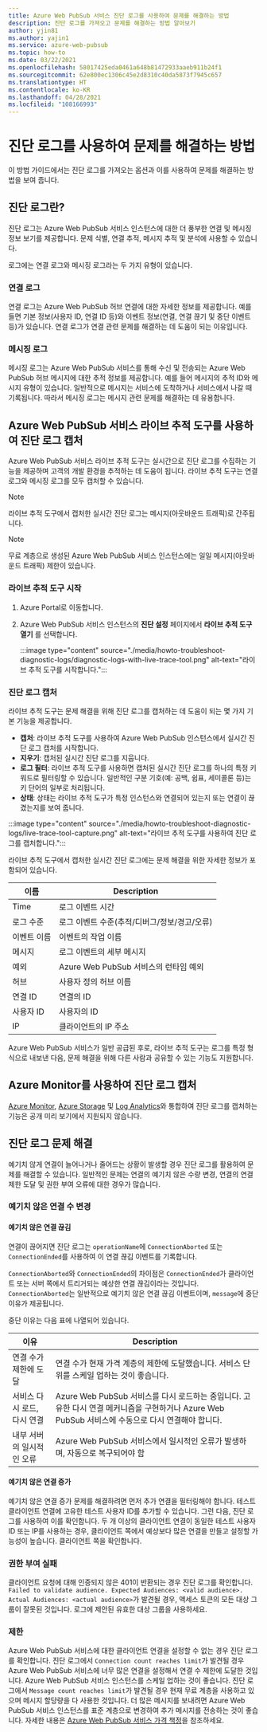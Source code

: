 ```yaml
---
title: Azure Web PubSub 서비스 진단 로그를 사용하여 문제를 해결하는 방법
description: 진단 로그를 가져오고 문제를 해결하는 방법 알아보기
author: yjin81
ms.author: yajin1
ms.service: azure-web-pubsub
ms.topic: how-to
ms.date: 03/22/2021
ms.openlocfilehash: 58017425eda0461a648b81472933aaeb911b24f1
ms.sourcegitcommit: 62e800ec1306c45e2d8310c40da5873f7945c657
ms.translationtype: HT
ms.contentlocale: ko-KR
ms.lasthandoff: 04/28/2021
ms.locfileid: "108166993"
---
```

# <a name="how-to-troubleshoot-with-diagnostic-logs"></a>진단 로그를 사용하여 문제를 해결하는 방법

이 방법 가이드에서는 진단 로그를 가져오는 옵션과 이를 사용하여 문제를 해결하는 방법을 보여 줍니다.

## <a name="whats-the-diagnostic-logs"></a>진단 로그란?

진단 로그는 Azure Web PubSub 서비스 인스턴스에 대한 더 풍부한 연결 및 메시징 정보 보기를 제공합니다. 문제 식별, 연결 추적, 메시지 추적 및 분석에 사용할 수 있습니다.

로그에는 연결 로그와 메시징 로그라는 두 가지 유형이 있습니다.

### <a name="connectivity-logs"></a>연결 로그

연결 로그는 Azure Web PubSub 허브 연결에 대한 자세한 정보를 제공합니다. 예를 들면 기본 정보(사용자 ID, 연결 ID 등)와 이벤트 정보(연결, 연결 끊기 및 중단 이벤트 등)가 있습니다. 연결 로그가 연결 관련 문제를 해결하는 데 도움이 되는 이유입니다. 

### <a name="messaging-logs"></a>메시징 로그

메시징 로그는 Azure Web PubSub 서비스를 통해 수신 및 전송되는 Azure Web PubSub 허브 메시지에 대한 추적 정보를 제공합니다. 예를 들어 메시지의 추적 ID와 메시지 유형이 있습니다. 일반적으로 메시지는 서비스에 도착하거나 서비스에서 나갈 때 기록됩니다. 따라서 메시징 로그는 메시지 관련 문제를 해결하는 데 유용합니다. 

## <a name="capture-diagnostic-logs-with-azure-web-pubsub-service-live-trace-tool"></a>Azure Web PubSub 서비스 라이브 추적 도구를 사용하여 진단 로그 캡처 

Azure Web PubSub 서비스 라이브 추적 도구는 실시간으로 진단 로그를 수집하는 기능을 제공하며 고객의 개발 환경을 추적하는 데 도움이 됩니다. 라이브 추적 도구는 연결 로그와 메시징 로그를 모두 캡처할 수 있습니다.

> [!NOTE]
> 라이브 추적 도구에서 캡처한 실시간 진단 로그는 메시지(아웃바운드 트래픽)로 간주됩니다.

> [!NOTE]
> 무료 계층으로 생성된 Azure Web PubSub 서비스 인스턴스에는 일일 메시지(아웃바운드 트래픽) 제한이 있습니다.

### <a name="launch-the-live-trace-tool"></a>라이브 추적 도구 시작

1. Azure Portal로 이동합니다. 
1. Azure Web PubSub 서비스 인스턴스의 **진단 설정** 페이지에서 **라이브 추적 도구 열기** 를 선택합니다. 

    :::image type="content" source="./media/howto-troubleshoot-diagnostic-logs/diagnostic-logs-with-live-trace-tool.png" alt-text="라이브 추적 도구를 시작합니다.":::

### <a name="capture-the-diagnostic-logs"></a>진단 로그 캡처

라이브 추적 도구는 문제 해결을 위해 진단 로그를 캡처하는 데 도움이 되는 몇 가지 기본 기능을 제공합니다.

* **캡처**: 라이브 추적 도구를 사용하여 Azure Web PubSub 인스턴스에서 실시간 진단 로그 캡처를 시작합니다.
* **지우기**: 캡처된 실시간 진단 로그를 지웁니다.
* **로그 필터**: 라이브 추적 도구를 사용하면 캡처된 실시간 진단 로그를 하나의 특정 키워드로 필터링할 수 있습니다. 일반적인 구분 기호(예: 공백, 쉼표, 세미콜론 등)는 키 단어의 일부로 처리됩니다. 
* **상태**: 상태는 라이브 추적 도구가 특정 인스턴스와 연결되어 있는지 또는 연결이 끊겼는지를 보여 줍니다.

:::image type="content" source="./media/howto-troubleshoot-diagnostic-logs/live-trace-tool-capture.png" alt-text="라이브 추적 도구를 사용하여 진단 로그를 캡처합니다.":::

라이브 추적 도구에서 캡처한 실시간 진단 로그에는 문제 해결을 위한 자세한 정보가 포함되어 있습니다. 

| 이름 | Description |
| ------------ |  ------------------------ | 
| Time | 로그 이벤트 시간 |
| 로그 수준 | 로그 이벤트 수준(추적/디버그/정보/경고/오류) |
| 이벤트 이름 | 이벤트의 작업 이름 |
| 메시지 | 로그 이벤트의 세부 메시지 |
| 예외 | Azure Web PubSub 서비스의 런타임 예외 |
| 허브 | 사용자 정의 허브 이름 |
| 연결 ID | 연결의 ID |
| 사용자 ID | 사용자의 ID |
| IP | 클라이언트의 IP 주소 | 

Azure Web PubSub 서비스가 일반 공급된 후로, 라이브 추적 도구는 로그를 특정 형식으로 내보낸 다음, 문제 해결을 위해 다른 사람과 공유할 수 있는 기능도 지원합니다. 

## <a name="capture-diagnostic-logs-with-azure-monitor"></a>Azure Monitor를 사용하여 진단 로그 캡처

[Azure Monitor](https://azure.microsoft.com/services/monitor/), [Azure Storage](https://docs.microsoft.com/azure/azure-monitor/essentials/resource-logs#send-to-azure-storage) 및 [Log Analytics](https://docs.microsoft.com/azure/azure-monitor/essentials/resource-logs#send-to-log-analytics-workspace)와 통합하여 진단 로그를 캡처하는 기능은 공개 미리 보기에서 지원되지 않습니다.

## <a name="troubleshoot-with-the-diagnostic-logs"></a>진단 로그 문제 해결

예기치 않게 연결이 늘어나거나 줄어드는 상황이 발생할 경우 진단 로그를 활용하여 문제를 해결할 수 있습니다. 일반적인 문제는 연결의 예기치 않은 수량 변경, 연결의 연결 제한 도달 및 권한 부여 오류에 대한 경우가 많습니다.

### <a name="unexpected-connection-number-changes"></a>예기치 않은 연결 수 변경

#### <a name="unexpected-connection-dropping"></a>예기치 않은 연결 끊김

연결이 끊어지면 진단 로그는 `operationName`에 `ConnectionAborted` 또는 `ConnectionEnded`를 사용하여 이 연결 끊김 이벤트를 기록합니다.

`ConnectionAborted`와 `ConnectionEnded`의 차이점은 `ConnectionEnded`가 클라이언트 또는 서버 쪽에서 트리거되는 예상한 연결 끊김이라는 것입니다. `ConnectionAborted`는 일반적으로 예기치 않은 연결 끊김 이벤트이며, `message`에 중단 이유가 제공됩니다.

중단 이유는 다음 표에 나열되어 있습니다.

| 이유 | Description |
| ------- | ------- |
| 연결 수가 제한에 도달 | 연결 수가 현재 가격 계층의 제한에 도달했습니다. 서비스 단위를 스케일 업하는 것이 좋습니다.
| 서비스 다시 로드, 다시 연결 | Azure Web PubSub 서비스를 다시 로드하는 중입니다. 고유한 다시 연결 메커니즘을 구현하거나 Azure Web PubSub 서비스에 수동으로 다시 연결해야 합니다. |
| 내부 서버의 일시적인 오류 | Azure Web PubSub 서비스에서 일시적인 오류가 발생하며, 자동으로 복구되어야 함

#### <a name="unexpected-connection-growing"></a>예기치 않은 연결 증가

예기치 않은 연결 증가 문제를 해결하려면 먼저 추가 연결을 필터링해야 합니다. 테스트 클라이언트 연결에 고유한 테스트 사용자 ID를 추가할 수 있습니다. 그런 다음, 진단 로그를 사용하여 이를 확인합니다. 두 개 이상의 클라이언트 연결이 동일한 테스트 사용자 ID 또는 IP를 사용하는 경우, 클라이언트 쪽에서 예상보다 많은 연결을 만들고 설정할 가능성이 높습니다. 클라이언트 쪽을 확인합니다.

### <a name="authorization-failure"></a>권한 부여 실패

클라이언트 요청에 대해 인증되지 않은 401이 반환되는 경우 진단 로그를 확인합니다. `Failed to validate audience. Expected Audiences: <valid audience>. Actual Audiences: <actual audience>`가 발견될 경우, 액세스 토큰의 모든 대상 그룹이 잘못된 것입니다. 로그에 제안된 유효한 대상 그룹을 사용하세요.

### <a name="throttling"></a>제한

Azure Web PubSub 서비스에 대한 클라이언트 연결을 설정할 수 없는 경우 진단 로그를 확인합니다. 진단 로그에서 `Connection count reaches limit`가 발견될 경우 Azure Web PubSub 서비스에 너무 많은 연결을 설정해서 연결 수 제한에 도달한 것입니다. Azure Web PubSub 서비스 인스턴스를 스케일 업하는 것이 좋습니다. 진단 로그에서 `Message count reaches limit`가 발견될 경우 현재 무료 계층을 사용하고 있으며 메시지 할당량을 다 사용한 것입니다. 더 많은 메시지를 보내려면 Azure Web PubSub 서비스 인스턴스를 표준 계층으로 변경하여 추가 메시지를 전송하는 것이 좋습니다. 자세한 내용은 [Azure Web PubSub 서비스 가격 책정](https://azure.microsoft.com/pricing/details/web-pubsub/)을 참조하세요.

